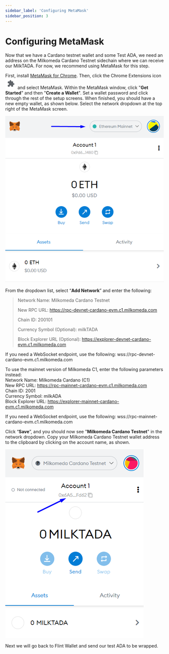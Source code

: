 ```yaml
---
sidebar_label: 'Configuring MetaMask'
sidebar_position: 3
---
```


# Configuring MetaMask

Now that we have a Cardano testnet wallet and some Test ADA, we need an address on the Milkomeda Cardano Testnet sidechain where we can receive our MilkTADA. For now, we recommend using MetaMask for this step.

First, install [MetaMask for Chrome](https://chrome.google.com/webstore/detail/metamask/nkbihfbeogaeaoehlefnkodbefgpgknn). Then, click the Chrome Extensions icon ![](/img/chrome-extensions-icon.png) and select MetaMask. Within the MetaMask window, click "**Get Started**" and then "**Create a Wallet**". Set a wallet password and click through the rest of the setup screens. When finished, you should have a new empty wallet, as shown below. Select the network dropdown at the top right of the MetaMask screen.

![](/img/metamask-change-network.png)

From the dropdown list, select “**Add Network**” and enter the following:

> Network Name: Milkomeda Cardano Testnet
> 
> New RPC URL: https://rpc-devnet-cardano-evm.c1.milkomeda.com
> 
> Chain ID: 200101
> 
> Currency Symbol (Optional): milkTADA
> 
> Block Explorer URL (Optional): https://explorer-devnet-cardano-evm.c1.milkomeda.com

If you need a WebSocket endpoint, use the following: wss://rpc-devnet-cardano-evm.c1.milkomeda.com

To use the mainnet version of Milkomeda C1, enter the following parameters instead:    
Network Name: Milkomeda Cardano (C1)    
New RPC URL: https://rpc-mainnet-cardano-evm.c1.milkomeda.com    
Chain ID: 2001    
Currency Symbol: milkADA    
Block Explorer URL: https://explorer-mainnet-cardano-evm.c1.milkomeda.com    

If you need a WebSocket endpoint, use the following: wss://rpc-mainnet-cardano-evm.c1.milkomeda.com

Click “**Save**”, and you should now see "**Milkomeda Cardano Testnet**" in the network dropdown. Copy your Milkomeda Cardano Testnet wallet address to the clipboard by clicking on the account name, as shown.

![](/img/metamask-copy-c1-testnet-address.png)

Next we will go back to Flint Wallet and send our test ADA to be wrapped.